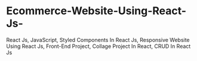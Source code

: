 # Ecommerce-Website-Using-React-Js-
React Js, JavaScript, Styled Components In React Js, Responsive Website Using React Js, Front-End Project, Collage Project In React, CRUD In React Js
